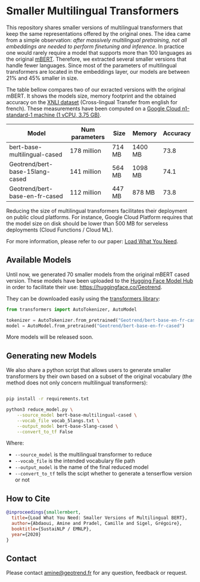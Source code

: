 # Smaller Multilingual Transformers

This repository shares smaller versions of multilingual transformers that keep the same representations offered by the original ones. The idea came from a simple observation: *after massively multilingual pretraining, not all embeddings are needed to perform finetuning and inference*. In practice one would rarely require a model that supports more than 100 languages as the original [mBERT](https://github.com/google-research/bert/blob/master/multilingual.md). Therefore, we extracted several smaller versions that handle fewer languages. Since most of the parameters of multilingual transformers are located in the embeddings layer, our models are between 21% and 45% smaller in size.

The table bellow compares two of our exracted versions with the original mBERT. It shows the models size, memory footprint and the obtained accuracy on the [XNLI dataset](https://github.com/facebookresearch/XNLI) (Cross-lingual Transfer from english for french). These measurements have been computed on a [Google Cloud n1-standard-1 machine (1 vCPU, 3.75 GB)](https://cloud.google.com/compute/docs/machine-types\#n1_machine_type).

|            Model                | Num parameters |   Size   |  Memory  | Accuracy |
| ----------------------------    | -------------- | -------- | -------- | -------- |
| bert-base-multilingual-cased    |   178 million  |  714 MB  | 1400 MB  |   73.8   |
| Geotrend/bert-base-15lang-cased |   141 million  |  564 MB  | 1098 MB  |   74.1   |
| Geotrend/bert-base-en-fr-cased  |   112 million  |  447 MB  |  878 MB  |   73.8   |

Reducing the size of multilingual transformers facilitates their deployment on public cloud platforms. 
For instance, Google Cloud Platform requires that the model size on disk should be lower than 500 MB for serveless deployments (Cloud Functions / Cloud ML).

For more information, please refer to our paper: [Load What You Need](https://arxiv.org/abs/2010.05609).

## Available Models

Until now, we generated 70 smaller models from the original mBERT cased version. These models have been uploaded to the [Hugging Face Model Hub](https://huggingface.co/models) in order to facilitate their use: https://huggingface.co/Geotrend.

They can be downloaded easily using the [transformers library](https://github.com/huggingface/transformers):

```python
from transformers import AutoTokenizer, AutoModel

tokenizer = AutoTokenizer.from_pretrained("Geotrend/bert-base-en-fr-cased")
model = AutoModel.from_pretrained("Geotrend/bert-base-en-fr-cased")

```

More models will be released soon.

## Generating new Models

We also share a python script that allows users to generate smaller transformers by their own based on a subset of the original vocabulary (the method does not only concern multilingual transformers):

```bash

pip install -r requirements.txt

python3 reduce_model.py \
	--source_model bert-base-multilingual-cased \
	--vocab_file vocab_5langs.txt \
	--output_model bert-base-5lang-cased \
	--convert_to_tf False
```

Where:
- `--source_model` is the multilingual transformer to reduce
- `--vocab_file` is the intended vocabulary file path
- `--output_model` is the name of the final reduced model
- `--convert_to_tf` tells the scipt whether to generate a tenserflow version or not

## How to Cite

```bibtex
@inproceedings{smallermbert,
  title={Load What You Need: Smaller Versions of Multilingual BERT},
  author={Abdaoui, Amine and Pradel, Camille and Sigel, Grégoire},
  booktitle={SustaiNLP / EMNLP},
  year={2020}
}
```

## Contact 

Please contact amine@geotrend.fr for any question, feedback or request.
